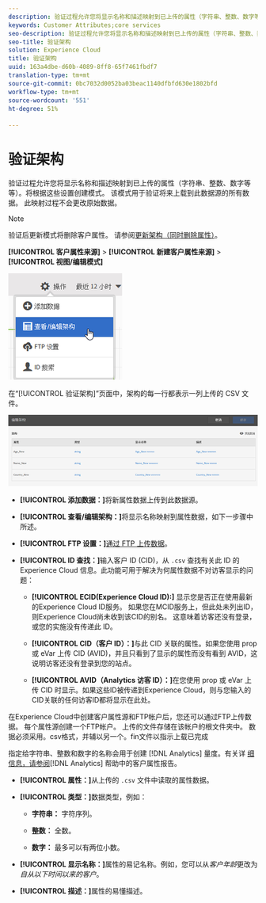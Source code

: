 ```yaml
---
description: 验证过程允许您将显示名称和描述映射到已上传的属性（字符串、整数、数字等等）。将根据这些设置创建模式。 该模式用于验证将来上载到此数据源的所有数据。 此映射过程不会更改原始数据。
keywords: Customer Attributes;core services
seo-description: 验证过程允许您将显示名称和描述映射到已上传的属性（字符串、整数、数字等等）。将根据这些设置创建模式。 该模式用于验证将来上载到此数据源的所有数据。 此映射过程不会更改原始数据。
seo-title: 验证架构
solution: Experience Cloud
title: 验证架构
uuid: 163a4dbe-d60b-4089-8ff8-65f7461fbdf7
translation-type: tm+mt
source-git-commit: 0bc7032d0052ba03beac1140dfbfd630e1802bfd
workflow-type: tm+mt
source-wordcount: '551'
ht-degree: 51%

---
```



# 验证架构

验证过程允许您将显示名称和描述映射到已上传的属性（字符串、整数、数字等等）。将根据这些设置创建模式。 该模式用于验证将来上载到此数据源的所有数据。 此映射过程不会更改原始数据。

>[!NOTE]
>
>验证后更新模式将删除客户属性。 请参阅[更新架构（同时删除属性）](../attributes/t-crs-usecase.md#task_6568898BB7C44A42ABFB86532B89063C)。

**[!UICONTROL 客户属性来源]** > **[!UICONTROL 新建客户属性来源]** > **[!UICONTROL 视图/编辑模式]**

![](assets/view_edit_schema.png)

在“[!UICONTROL 验证架构]”页面中，架构的每一行都表示一列上传的 CSV 文件。

![](assets/06_crs_usecase.png)

* **[!UICONTROL 添加数据：]**&#x200B;将新属性数据上传到此数据源。

* **[!UICONTROL 查看/编辑架构：]**&#x200B;将显示名称映射到属性数据，如下一步骤中所述。

* **[!UICONTROL FTP 设置：]**[通过 FTP 上传数据](../attributes/t-upload-attributes-ftp.md#task_591C3B6733424718A62453D2F8ADF73B)。

* **[!UICONTROL ID 查找：]**&#x200B;输入客户 ID (CID)，从 `.csv` 查找有关此 ID 的 Experience Cloud 信息。此功能可用于解决为何属性数据不对访客显示的问题：

   * **[!UICONTROL ECID(Experience Cloud ID):]** 显示您是否正在使用最新的Experience Cloud ID服务。 如果您在MCID服务上，但此处未列出ID，则Experience Cloud尚未收到该CID的别名。 这意味着访客还没有登录，或您的实施没有传递此 ID。

   * **[!UICONTROL CID（客户 ID）：]**&#x200B;与此 CID 关联的属性。如果您使用 prop 或 eVar 上传 CID (AVID)，并且只看到了显示的属性而没有看到 AVID，这说明访客还没有登录到您的站点。

   * **[!UICONTROL AVID（Analytics 访客 ID）：]**&#x200B;在您使用 prop 或 eVar 上传 CID 时显示。如果这些ID被传递到Experience Cloud，则与您输入的CID关联的任何访客ID都将显示在此处。

在Experience Cloud中创建客户属性源和FTP帐户后，您还可以通过FTP上传数据。 每个属性源创建一个FTP帐户。 上传的文件存储在该帐户的根文件夹中。 数据必须采用。csv格式，并辅以另一个。fin文件以指示上载已完成

指定给字符串、整数和数字的名称会用于创建 [!DNL Analytics] 量度。有关详 [细信息，请参阅](https://docs.adobe.com/help/en/analytics/components/variables/dimensions-reports/reports-customer-attributes.html)[!DNL Analytics] 帮助中的客户属性报告。

* **[!UICONTROL 属性：]**&#x200B;从上传的 `.csv` 文件中读取的属性数据。

* **[!UICONTROL 类型：]**&#x200B;数据类型，例如：

   * **字符串：** 字符序列。

   * **整数：** 全数。

   * **数字：** 最多可以有两位小数。

* **[!UICONTROL 显示名称：]**&#x200B;属性的易记名称。例如，您可以从&#x200B;*客户年龄*&#x200B;更改为&#x200B;*自从以下时间以来的客户*。

* **[!UICONTROL 描述：]**&#x200B;属性的易懂描述。

